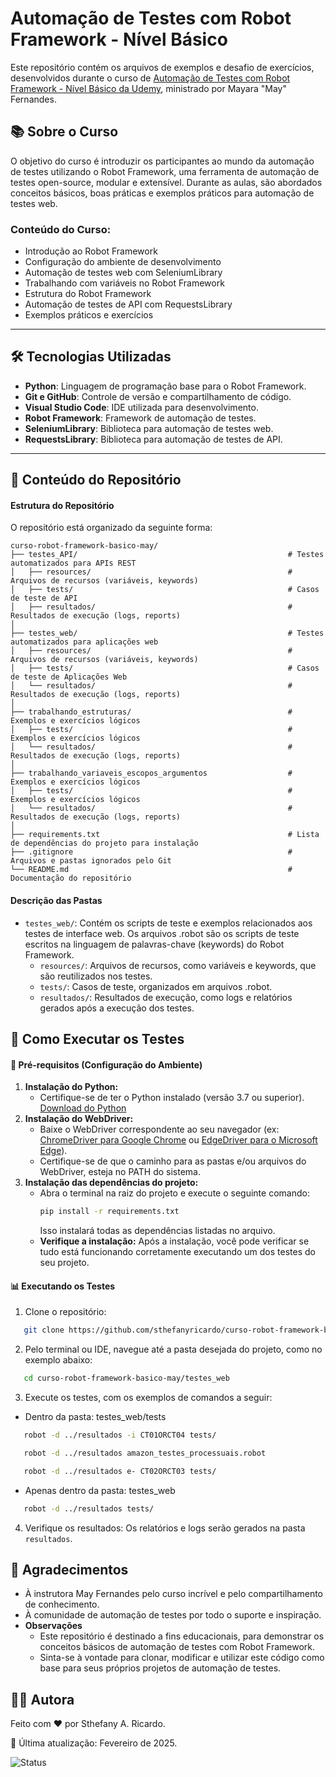 # Automação de Testes com Robot Framework - Nível Básico

Este repositório contém os arquivos de exemplos e desafio de exercícios, desenvolvidos durante o curso de [Automação de Testes com Robot Framework - Nível Básico da Udemy](https://www.udemy.com/course/automacao-de-testes-com-robot-framework-basico/), ministrado por Mayara "May" Fernandes. 

## 📚 Sobre o Curso

O objetivo do curso é introduzir os participantes ao mundo da automação de testes utilizando o Robot Framework, uma ferramenta de automação de testes open-source, modular e extensível. Durante as aulas, são abordados conceitos básicos, boas práticas e exemplos práticos para automação de testes web.

### Conteúdo do Curso:
- Introdução ao Robot Framework
- Configuração do ambiente de desenvolvimento
- Automação de testes web com SeleniumLibrary
- Trabalhando com variáveis no Robot Framework
- Estrutura do Robot Framework
- Automação de testes de API com RequestsLibrary
- Exemplos práticos e exercícios

---

## 🛠️ Tecnologias Utilizadas

- **Python**: Linguagem de programação base para o Robot Framework.
- **Git e GitHub**: Controle de versão e compartilhamento de código.
- **Visual Studio Code**: IDE utilizada para desenvolvimento.
- **Robot Framework**: Framework de automação de testes.
- **SeleniumLibrary**: Biblioteca para automação de testes web.
- **RequestsLibrary**: Biblioteca para automação de testes de API.

---

## 📁 Conteúdo do Repositório  
#### Estrutura do Repositório

O repositório está organizado da seguinte forma:

```
curso-robot-framework-basico-may/
├── testes_API/                                               # Testes automatizados para APIs REST
│   ├── resources/                                            # Arquivos de recursos (variáveis, keywords)
│   ├── tests/                                                # Casos de teste de API
│   ├── resultados/                                           # Resultados de execução (logs, reports)
│
├── testes_web/                                               # Testes automatizados para aplicações web
│   ├── resources/                                            # Arquivos de recursos (variáveis, keywords)
│   ├── tests/                                                # Casos de teste de Aplicações Web
│   └── resultados/                                           # Resultados de execução (logs, reports)
│
├── trabalhando_estruturas/                                   # Exemplos e exercícios lógicos
│   ├── tests/                                                # Exemplos e exercícios lógicos
│   └── resultados/                                           # Resultados de execução (logs, reports)
│
├── trabalhando_variaveis_escopos_argumentos                  # Exemplos e exercícios lógicos
│   ├── tests/                                                # Exemplos e exercícios lógicos
│   └── resultados/                                           # Resultados de execução (logs, reports)
│
├── requirements.txt                                          # Lista de dependências do projeto para instalação
├── .gitignore                                                # Arquivos e pastas ignorados pelo Git
└── README.md                                                 # Documentação do repositório
```

#### Descrição das Pastas
- `testes_web/`: Contém os scripts de teste e exemplos relacionados aos testes de interface web. Os arquivos .robot são os scripts de teste escritos na linguagem de palavras-chave (keywords) do Robot Framework.
  - `resources/`: Arquivos de recursos, como variáveis e keywords, que são reutilizados nos testes.
  - `tests/`: Casos de teste, organizados em arquivos .robot.
  - `resultados/`: Resultados de execução, como logs e relatórios gerados após a execução dos testes.

## 🤖 Como Executar os Testes
#### 🔧 Pré-requisitos (Configuração do Ambiente)
  1. **Instalação do Python:**
     - Certifique-se de ter o Python instalado (versão 3.7 ou superior). [Download do Python](https://www.python.org/downloads/)
  2. **Instalação do WebDriver:**
     - Baixe o WebDriver correspondente ao seu navegador (ex: [ChromeDriver para Google Chrome](https://googlechromelabs.github.io/chrome-for-testing/) ou [EdgeDriver para o Microsoft Edge](https://developer.microsoft.com/pt-br/microsoft-edge/tools/webdriver)).
     - Certifique-se de que o caminho para as pastas e/ou arquivos do WebDriver, esteja no PATH do sistema. 
  3. **Instalação das dependências do projeto:**
     - Abra o terminal na raiz do projeto e execute o seguinte comando:
       ```bash
       pip install -r requirements.txt
       ```
       Isso instalará todas as dependências listadas no arquivo.
     - **Verifique a instalação:**
       Após a instalação, você pode verificar se tudo está funcionando corretamente executando um dos testes do seu projeto.

#### 📊 Executando os Testes
1. Clone o repositório:
```bash
   git clone https://github.com/sthefanyricardo/curso-robot-framework-basico-may.git
```
2. Pelo terminal ou IDE, navegue até a pasta desejada do projeto, como no exemplo abaixo:
```bash
   cd curso-robot-framework-basico-may/testes_web
```
3. Execute os testes, com os exemplos de comandos a seguir:
- Dentro da pasta: testes_web/tests
```bash
   robot -d ../resultados -i CT01ORCT04 tests/
```
```bash
   robot -d ../resultados amazon_testes_processuais.robot
```
```bash
   robot -d ../resultados e- CT02ORCT03 tests/
```
- Apenas dentro da pasta: testes_web
```bash
   robot -d ../resultados tests/
```
4. Verifique os resultados:
  Os relatórios e logs serão gerados na pasta ```resultados```.

## 📌 Agradecimentos
- À instrutora May Fernandes pelo curso incrível e pelo compartilhamento de conhecimento.
- À comunidade de automação de testes por todo o suporte e inspiração.
- **Observações**
  - Este repositório é destinado a fins educacionais, para demonstrar os conceitos básicos de automação de testes com Robot Framework.
  - Sinta-se à vontade para clonar, modificar e utilizar este código como base para seus próprios projetos de automação de testes.

## 🙋‍♀️ Autora
Feito com ❤️ por Sthefany A. Ricardo.

📅 Última atualização: Fevereiro de 2025.

![Status](https://img.shields.io/badge/status-em%20desenvolvimento-yellow)
